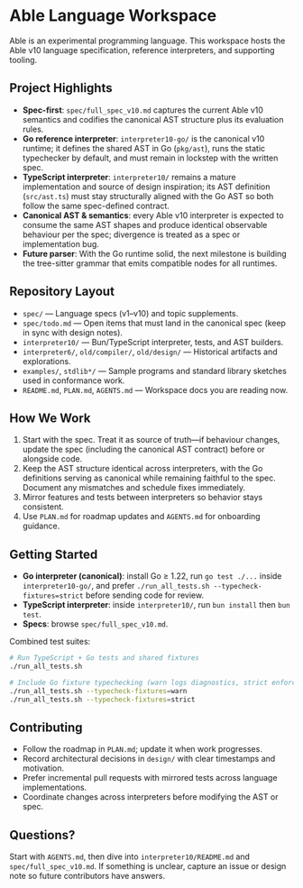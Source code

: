 # Able Language Workspace

Able is an experimental programming language. This workspace hosts the Able v10 language specification, reference interpreters, and supporting tooling.

## Project Highlights
- **Spec-first**: `spec/full_spec_v10.md` captures the current Able v10 semantics and codifies the canonical AST structure plus its evaluation rules.
- **Go reference interpreter**: `interpreter10-go/` is the canonical v10 runtime; it defines the shared AST in Go (`pkg/ast`), runs the static typechecker by default, and must remain in lockstep with the written spec.
- **TypeScript interpreter**: `interpreter10/` remains a mature implementation and source of design inspiration; its AST definition (`src/ast.ts`) must stay structurally aligned with the Go AST so both follow the same spec-defined contract.
- **Canonical AST & semantics**: every Able v10 interpreter is expected to consume the same AST shapes and produce identical observable behaviour per the spec; divergence is treated as a spec or implementation bug.
- **Future parser**: With the Go runtime solid, the next milestone is building the tree-sitter grammar that emits compatible nodes for all runtimes.

## Repository Layout
- `spec/` — Language specs (v1–v10) and topic supplements.
- `spec/todo.md` — Open items that must land in the canonical spec (keep in sync with design notes).
- `interpreter10/` — Bun/TypeScript interpreter, tests, and AST builders.
- `interpreter6/`, `old/compiler/`, `old/design/` — Historical artifacts and explorations.
- `examples/`, `stdlib*/` — Sample programs and standard library sketches used in conformance work.
- `README.md`, `PLAN.md`, `AGENTS.md` — Workspace docs you are reading now.

## How We Work
1. Start with the spec. Treat it as source of truth—if behaviour changes, update the spec (including the canonical AST contract) before or alongside code.
2. Keep the AST structure identical across interpreters, with the Go definitions serving as canonical while remaining faithful to the spec. Document any mismatches and schedule fixes immediately.
3. Mirror features and tests between interpreters so behavior stays consistent.
4. Use `PLAN.md` for roadmap updates and `AGENTS.md` for onboarding guidance.

## Getting Started
- **Go interpreter (canonical)**: install Go ≥ 1.22, run `go test ./...` inside `interpreter10-go/`, and prefer `./run_all_tests.sh --typecheck-fixtures=strict` before sending code for review.
- **TypeScript interpreter**: inside `interpreter10/`, run `bun install` then `bun test`.
- **Specs**: browse `spec/full_spec_v10.md`.

Combined test suites:

```bash
# Run TypeScript + Go tests and shared fixtures
./run_all_tests.sh

# Include Go fixture typechecking (warn logs diagnostics, strict enforces them)
./run_all_tests.sh --typecheck-fixtures=warn
./run_all_tests.sh --typecheck-fixtures=strict
```

## Contributing
- Follow the roadmap in `PLAN.md`; update it when work progresses.
- Record architectural decisions in `design/` with clear timestamps and motivation.
- Prefer incremental pull requests with mirrored tests across language implementations.
- Coordinate changes across interpreters before modifying the AST or spec.

## Questions?
Start with `AGENTS.md`, then dive into `interpreter10/README.md` and `spec/full_spec_v10.md`. If something is unclear, capture an issue or design note so future contributors have answers.
